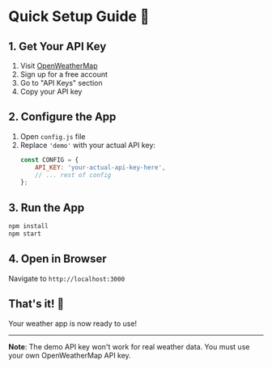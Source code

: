 # Quick Setup Guide 🚀

## 1. Get Your API Key
1. Visit [OpenWeatherMap](https://openweathermap.org/api)
2. Sign up for a free account
3. Go to "API Keys" section
4. Copy your API key

## 2. Configure the App
1. Open `config.js` file
2. Replace `'demo'` with your actual API key:
   ```javascript
   const CONFIG = {
       API_KEY: 'your-actual-api-key-here',
       // ... rest of config
   };
   ```

## 3. Run the App
```bash
npm install
npm start
```

## 4. Open in Browser
Navigate to `http://localhost:3000`

## That's it! 🎉
Your weather app is now ready to use!

---

**Note**: The demo API key won't work for real weather data. You must use your own OpenWeatherMap API key.




